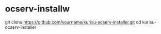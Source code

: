 # ocserv-installw

git clone https://github.com/yourname/kurisu-ocserv-installer.git
cd kurisu-ocserv-installer
